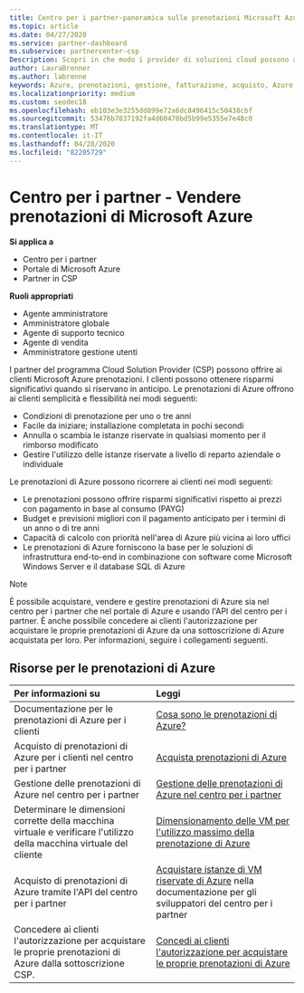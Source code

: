 ```yaml
---
title: Centro per i partner-panoramica sulle prenotazioni Microsoft Azure | Centro per i partner
ms.topic: article
ms.date: 04/27/2020
ms.service: partner-dashboard
ms.subservice: partnercenter-csp
Description: Scopri in che modo i provider di soluzioni cloud possono acquistare, vendere o gestire prenotazioni di Azure per i clienti che usano il centro per i partner, il portale di Azure o l'API del centro per i partner.
author: LauraBrenner
ms.author: labrenne
keywords: Azure, prenotazioni, gestione, fatturazione, acquisto, Azure RI, istanze riservate di Azure
ms.localizationpriority: medium
ms.custom: seodec18
ms.openlocfilehash: eb103e3e3255dd899e72a6dc8496415c50438cbf
ms.sourcegitcommit: 53476b7837192fa4d60470bd5b99e5355e7e48c0
ms.translationtype: MT
ms.contentlocale: it-IT
ms.lasthandoff: 04/28/2020
ms.locfileid: "82205729"
---
```

# <a name="partner-center---sell-microsoft-azure-reservations"></a>Centro per i partner - Vendere prenotazioni di Microsoft Azure

<!--Maggie, 12/7/18 - Added "Partner Center" to metadata title and H1 title as per Catherine Watson in bug #19868631-->

**Si applica a**

- Centro per i partner
- Portale di Microsoft Azure
- Partner in CSP

**Ruoli appropriati**

- Agente amministratore
- Amministratore globale
- Agente di supporto tecnico
- Agente di vendita
- Amministratore gestione utenti

I partner del programma Cloud Solution Provider (CSP) possono offrire ai clienti Microsoft Azure prenotazioni. I clienti possono ottenere risparmi significativi quando si riservano in anticipo. Le prenotazioni di Azure offrono ai clienti semplicità e flessibilità nei modi seguenti:

- Condizioni di prenotazione per uno o tre anni
- Facile da iniziare; installazione completata in pochi secondi
- Annulla o scambia le istanze riservate in qualsiasi momento per il rimborso modificato
- Gestire l'utilizzo delle istanze riservate a livello di reparto aziendale o individuale 

Le prenotazioni di Azure possono ricorrere ai clienti nei modi seguenti:

- Le prenotazioni possono offrire risparmi significativi rispetto ai prezzi con pagamento in base al consumo (PAYG)
- Budget e previsioni migliori con il pagamento anticipato per i termini di un anno o di tre anni
- Capacità di calcolo con priorità nell'area di Azure più vicina ai loro uffici
- Le prenotazioni di Azure forniscono la base per le soluzioni di infrastruttura end-to-end in combinazione con software come Microsoft Windows Server e il database SQL di Azure

>[!NOTE]
> È possibile acquistare, vendere e gestire prenotazioni di Azure sia nel centro per i partner che nel portale di Azure e usando l'API del centro per i partner. È anche possibile concedere ai clienti l'autorizzazione per acquistare le proprie prenotazioni di Azure da una sottoscrizione di Azure acquistata per loro. Per informazioni, seguire i collegamenti seguenti.

## <a name="azure-reservations-resources"></a>Risorse per le prenotazioni di Azure

|**Per informazioni su**   |**Leggi**    |
|:-----------------------------|:-----------------|
| Documentazione per le prenotazioni di Azure per i clienti | [Cosa sono le prenotazioni di Azure?](https://docs.microsoft.com/azure/billing/billing-save-compute-costs-reservations)
|Acquisto di prenotazioni di Azure per i clienti nel centro per i partner   |[Acquista prenotazioni di Azure](azure-reservations-buying.md)
|Gestione delle prenotazioni di Azure nel centro per i partner | [Gestione delle prenotazioni di Azure nel centro per i partner](azure-reservations-manage.md)
|Determinare le dimensioni corrette della macchina virtuale e verificare l'utilizzo della macchina virtuale del cliente   |[Dimensionamento delle VM per l'utilizzo massimo della prenotazione di Azure](azure-usage.md)   |
|Acquisto di prenotazioni di Azure tramite l'API del centro per i partner | [Acquistare istanze di VM riservate di Azure](https://docs.microsoft.com/partner-center/develop/purchase-azure-reservations) nella documentazione per gli sviluppatori del centro per i partner   |
|Concedere ai clienti l'autorizzazione per acquistare le proprie prenotazioni di Azure dalla sottoscrizione CSP. | [Concedi ai clienti l'autorizzazione per acquistare le proprie prenotazioni di Azure](give-customers-permission.md)   |
